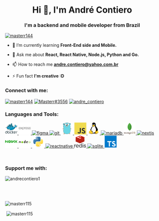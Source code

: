 <h1 align="center">Hi 👋, I'm André Contiero</h1>
<h3 align="center">I'm a backend and mobile developer from Brazil</h3>

<p align="left"> <a href="https://twitter.com/masterr144" target="blank"><img src="https://img.shields.io/twitter/follow/masterr144?logo=twitter&style=for-the-badge" alt="masterr144" /></a> </p>

- 🌱 I’m currently learning **Front-End side and Mobile.**

- 💬 Ask me about **React, React Native, Node.js, Python and Go.**

- 📫 How to reach me **andre.contiero@yahoo.com.br**

- ⚡ Fun fact **I'm creative :D**

<h3 align="left">Connect with me:</h3>
<p align="left">
<a href="https://twitter.com/masterr144" target="blank"><img align="center" src="https://logodownload.org/wp-content/uploads/2014/09/twitter-logo-7.png" alt="masterr144" height="30" width="30" /></a>
<a href="#" target="blank" title="Masterr#3556"><img align="center" src="https://forum.muzago.net/uploads/monthly_2020_03/discord-logo-01.png.9ef565ad7e5ba4dca93fd8e644cb18b5.png" alt="Masterr#3556" height="30" width="40" /></a>
<a href="https://instagram.com/andre_contiero" target="blank"><img align="center" src="https://cdn.worldvectorlogo.com/logos/instagram-2016-5.svg" alt="andre_contiero" height="30" width="40" /></a>
</p>

<h3 align="left">Languages and Tools:</h3>
<p align="left"> <a href="https://www.docker.com/" target="_blank"> <img src="https://raw.githubusercontent.com/devicons/devicon/master/icons/docker/docker-original-wordmark.svg" alt="docker" width="40" height="40"/> </a> <a href="https://expressjs.com" target="_blank"> <img src="https://raw.githubusercontent.com/devicons/devicon/master/icons/express/express-original-wordmark.svg" alt="express" width="40" height="40"/> </a> <a href="https://www.figma.com/" target="_blank"> <img src="https://www.vectorlogo.zone/logos/figma/figma-icon.svg" alt="figma" width="40" height="40"/> </a> <a href="https://git-scm.com/" target="_blank"> <img src="https://www.vectorlogo.zone/logos/git-scm/git-scm-icon.svg" alt="git" width="40" height="40"/> </a> <a href="https://golang.org" target="_blank"> <img src="https://raw.githubusercontent.com/devicons/devicon/master/icons/go/go-original.svg" alt="go" width="40" height="40"/> </a> <a href="https://developer.mozilla.org/en-US/docs/Web/JavaScript" target="_blank"> <img src="https://raw.githubusercontent.com/devicons/devicon/master/icons/javascript/javascript-original.svg" alt="javascript" width="40" height="40"/> </a> <a href="https://www.linux.org/" target="_blank"> <img src="https://raw.githubusercontent.com/devicons/devicon/master/icons/linux/linux-original.svg" alt="linux" width="40" height="40"/> </a> <a href="https://mariadb.org/" target="_blank"> <img src="https://www.vectorlogo.zone/logos/mariadb/mariadb-icon.svg" alt="mariadb" width="40" height="40"/> </a> <a href="https://www.mongodb.com/" target="_blank"> <img src="https://raw.githubusercontent.com/devicons/devicon/master/icons/mongodb/mongodb-original-wordmark.svg" alt="mongodb" width="40" height="40"/> </a> <a href="https://nextjs.org/" target="_blank"> <img src="https://cdn.worldvectorlogo.com/logos/nextjs-3.svg" alt="nextjs" width="40" height="40"/> </a> <a href="https://www.nginx.com" target="_blank"> <img src="https://raw.githubusercontent.com/devicons/devicon/master/icons/nginx/nginx-original.svg" alt="nginx" width="40" height="40"/> </a> <a href="https://nodejs.org" target="_blank"> <img src="https://raw.githubusercontent.com/devicons/devicon/master/icons/nodejs/nodejs-original-wordmark.svg" alt="nodejs" width="40" height="40"/> </a> <a href="https://www.python.org" target="_blank"> <img src="https://raw.githubusercontent.com/devicons/devicon/master/icons/python/python-original.svg" alt="python" width="40" height="40"/> </a> <a href="https://reactnative.dev/" target="_blank"> <img src="https://reactnative.dev/img/header_logo.svg" alt="reactnative" width="40" height="40"/> </a> <a href="https://redis.io" target="_blank"> <img src="https://raw.githubusercontent.com/devicons/devicon/master/icons/redis/redis-original-wordmark.svg" alt="redis" width="40" height="40"/> </a> <a href="https://www.sqlite.org/" target="_blank"> <img src="https://www.vectorlogo.zone/logos/sqlite/sqlite-icon.svg" alt="sqlite" width="40" height="40"/> </a> <a href="https://www.typescriptlang.org/" target="_blank"> <img src="https://raw.githubusercontent.com/devicons/devicon/master/icons/typescript/typescript-original.svg" alt="typescript" width="40" height="40"/> </a> </p>


<br>
<h3 align="left">Support me with:</h3>
<p><a href="https://www.buymeacoffee.com/andrecontiero1"> <img align="left" src="https://cdn.buymeacoffee.com/buttons/v2/default-yellow.png" height="50" width="210" alt="andrecontiero1" /></a></p><br><br>

<br>
<br>
<p><img align="left" src="https://github-readme-stats.vercel.app/api/top-langs?username=masterr115&show_icons=true&locale=en&layout=compact&theme=tokyonight" alt="masterr115" /></p>

<br>
<p>&nbsp;<img align="center" src="https://github-readme-stats.vercel.app/api?username=masterr115&show_icons=true&locale=en&theme=tokyonight" alt="masterr115" /></p>
